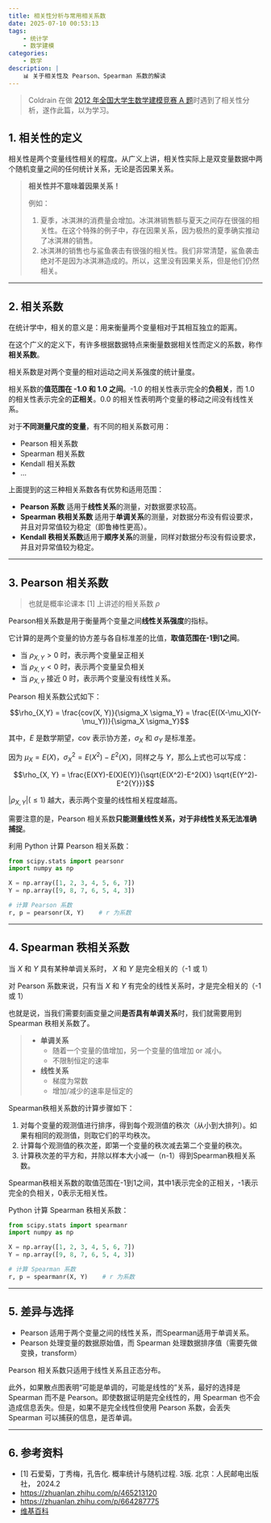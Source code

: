 ```yaml
---
title: 相关性分析与常用相关系数
date: 2025-07-10 00:53:13
tags:
    - 统计学
    - 数学建模
categories:
    - 数学
description: |
    📊 关于相关性及 Pearson、Spearman 系数的解读
---
```

> Coldrain 在做 [2012 年全国大学生数学建模竞赛 A 题](https://www.mcm.edu.cn/problem/2012/2012.html)时遇到了相关性分析，遂作此篇，以为学习。

## 1. 相关性的定义
相关性是两个变量线性相关的程度。从广义上讲，相关性实际上是双变量数据中两个随机变量之间的任何统计关系，无论是否因果关系。
> **相关性并不意味着因果关系！**
>
> 例如：
> 1. 夏季，冰淇淋的消费量会增加。冰淇淋销售额与夏天之间存在很强的相关性。在这个特殊的例子中，存在因果关系，因为极热的夏季确实推动了冰淇淋的销售。
> 2. 冰淇淋的销售也与鲨鱼袭击有很强的相关性。我们非常清楚，鲨鱼袭击绝对不是因为冰淇淋造成的。所以，这里没有因果关系，但是他们仍然相关。

---

## 2. 相关系数
在统计学中，相关的意义是：用来衡量两个变量相对于其相互独立的距离。

在这个广义的定义下，有许多根据数据特点来衡量数据相关性而定义的系数，称作**相关系数**。

相关系数是对两个变量的相对运动之间关系强度的统计量度。

相关系数的**值范围在 -1.0 和 1.0 之间**。-1.0 的相关性表示完全的**负相关**，而 1.0 的相关性表示完全的**正相关**。0.0 的相关性表明两个变量的移动之间没有线性关系。

对于**不同测量尺度的变量**，有不同的相关系数可用：
- Pearson 相关系数
- Spearman 相关系数
- Kendall 相关系数
- ... 

上面提到的这三种相关系数各有优势和适用范围：

- **Pearson 系数** 适用于**线性关系**的测量，对数据要求较高。
- **Spearman 秩相关系数** 适用于**单调关系**的测量，对数据分布没有假设要求，并且对异常值较为稳定（即鲁棒性更高）。
- **Kendall 秩相关系数**适用于**顺序关系**的测量，同样对数据分布没有假设要求，并且对异常值较为稳定。

---

## 3. Pearson 相关系数
> 也就是概率论课本 [1] 上讲述的相关系数 $\rho$

Pearson相关系数是用于衡量两个变量之间**线性关系强度**的指标。

它计算的是两个变量的协方差与各自标准差的比值，**取值范围在-1到1之间**。

- 当 $\rho_{X,Y}>0$ 时，表示两个变量呈正相关
- 当 $\rho_{X,Y}<0$ 时，表示两个变量呈负相关
- 当 $\rho_{X,Y}$ 接近 0 时，表示两个变量没有线性关系。

Pearson 相关系数公式如下：

$$\rho_{X,Y} = \frac{cov(X, Y)}{\sigma_X \sigma_Y} = \frac{E((X-\mu_X)(Y-\mu_Y))}{\sigma_X \sigma_Y}$$

其中，$E$ 是数学期望，cov 表示协方差，$\sigma_X$ 和 $\sigma_Y$ 是标准差。

因为 $\mu_X = E(X)$，$\sigma^2_X = E(X^2)-E^2(X)$，同样之与 $Y$，那么上式也可以写成：

$$\rho_{X, Y} = \frac{E(XY)-E(X)E(Y)}{\sqrt{E(X^2)-E^2(X)} \sqrt{E(Y^2)-E^2{Y}}}$$

$|\rho_{X,Y}|(\le1)$ 越大，表示两个变量的线性相关程度越高。

需要注意的是，Pearson 相关系数**只能测量线性关系，对于非线性关系无法准确捕捉**。

利用 Python 计算 Pearson 相关系数：
```python
from scipy.stats import pearsonr
import numpy as np

X = np.array([1, 2, 3, 4, 5, 6, 7])
Y = np.array([9, 8, 7, 6, 5, 4, 3])

# 计算 Pearson 系数
r, p = pearsonr(X, Y)    # r 为系数
```

---

## 4. Spearman 秩相关系数
当 $X$ 和 $Y$ 具有某种单调关系时， $X$ 和 $Y$ 是完全相关的（-1 或 1）

对 Pearson 系数来说，只有当 $X$ 和 $Y$ 有完全的线性关系时，才是完全相关的（-1 或 1）

也就是说，当我们需要刻画变量之间**是否具有单调关系**时，我们就需要用到 Spearman 秩相关系数了。

> - **单调关系**
>   - 随着一个变量的值增加，另一个变量的值增加 or 减小。
>   - 不限制恒定的速率
> - **线性关系**
>   - 梯度为常数
>   - 增加/减少的速率是恒定的

Spearman秩相关系数的计算步骤如下：

1. 对每个变量的观测值进行排序，得到每个观测值的秩次（从小到大排列）。如果有相同的观测值，则取它们的平均秩次。
2. 计算每个观测值的秩次差，即第一个变量的秩次减去第二个变量的秩次。
3. 计算秩次差的平方和，并除以样本大小减一（n-1）得到Spearman秩相关系数。
   
Spearman秩相关系数的取值范围在-1到1之间，其中1表示完全的正相关，-1表示完全的负相关，0表示无相关性。

Python 计算 Spearman 秩相关系数：

```python
from scipy.stats import spearmanr
import numpy as np

X = np.array([1, 2, 3, 4, 5, 6, 7])
Y = np.array([9, 8, 7, 6, 5, 4, 3])

# 计算 Spearman 系数
r, p = spearmanr(X, Y)    # r 为系数
```

---

## 5. 差异与选择
- Pearson 适用于两个变量之间的线性关系，而Spearman适用于单调关系。
- Pearson 处理变量的数据原始值，而 Spearman 处理数据排序值（需要先做变换，transform）

Pearson 相关系数只适用于线性关系且正态分布。

此外，如果散点图表明“可能是单调的，可能是线性的”关系，最好的选择是 Spearman 而不是 Pearson。即使数据证明是完全线性的，用 Spearman 也不会造成信息丢失。但是，如果不是完全线性但使用 Pearson 系数，会丢失 Spearman 可以捕获的信息，是否单调。

---

## 6. 参考资料
- [1] 石爱菊，丁秀梅，孔告化. 概率统计与随机过程. 3版. 北京：人民邮电出版社， 2024.2
- https://zhuanlan.zhihu.com/p/465213120
- https://zhuanlan.zhihu.com/p/664287775
- [维基百科](https://zh.wikipedia.org/wiki/%E7%9B%B8%E5%85%B3_(%E6%A6%82%E7%8E%87%E8%AE%BA))
